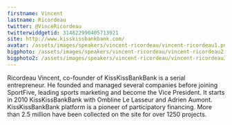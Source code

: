 ```yaml
---
firstname: Vincent 
lastname: Ricordeau
twitter: @VinceRicordeau
twitterwiddgetid: 314822990405713921
site: http://www.kisskissbankbank.com/
avatar: /assets/images/speakers/vincent-ricordeau/vincent-ricordeau1.png
bigphoto: /assets/images/speakers/vincent-ricordeau/vincent-ricordeau2.png
bigphoto2: /assets/images/speakers/vincent-ricordeau/vincent-ricordeau3.png
---
```


Ricordeau Vincent, co-founder of KissKissBankBank is a serial entrepreneur. He founded and managed several companies before joining SportFive, leading sports marketing and become the Vice President. It starts in 2010 KissKissBankBank with Ombline Le Lasseur and Adrien Aumont. KissKissBankBank platform is a pioneer of participatory financing. More than 2.5 million have been collected on the site for over 1250 projects.